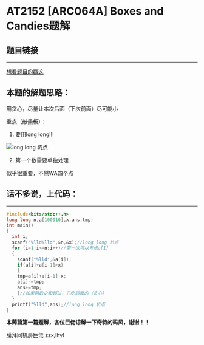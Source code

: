 # AT2152 [ARC064A] Boxes and Candies题解

## **题目链接**

------------

[想看题目的戳这](https://www.luogu.com.cn/problem/AT2152)

## **本题的解题思路：**

用贪心，尽量让本次后面（下次前面）尽可能小

重点（~~敲黑板~~）：

1. 要用long long!!! 

![long long 坑点](https://cdn.luogu.com.cn/upload/image_hosting/5zmkk7hv.png)

2. 第一个数需要单独处理

似乎很重要，不然WA四个点

## 话不多说，上代码：


------------


```cpp
#include<bits/stdc++.h>
long long n,a[100010],x,ans,tmp;
int main()
{
  int i;
  scanf("%lld%lld",&n,&x);//long long 坑点
  for (i=1;i<=n;i++)//第一次可以考虑a[1]
  {
    scanf("%lld",&a[i]);
    if(a[i]+a[i-1]>x)
    {
	tmp=a[i]+a[i-1]-x;
	a[i]-=tmp;
	ans+=tmp;
    }//如果两数之和超过，先吃后面的（贪心）
  }
  printf("%lld",ans);//long long 坑点
}
```

**本蒟蒻第一篇题解，各位巨佬谅解一下奇特的码风，谢谢！！**

膜拜同机房巨佬 zzx,lhy!
